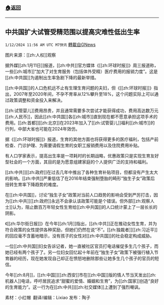 ###  [:house:返回](README.md)
---


## 中共国扩大试管受精范围以提高灾难性低出生率
`1/12/2024 11:56 AM UTC M7快讯` [轉載自GNews](https://gnews.org/articles/2212347)

图片来源：[[zh:人权]]观察

据外媒[[zh:1月11日]]报道，[[zh:中共]]官方媒体《[[zh:环球时报]]》周三报道称，一些[[zh:城市]]“加大了对生育服务（包括体外受精）医疗费用的报销力度”。这是[[zh:中共国]]为遏制出生率急剧下降的最新举措。

[[zh:中共国]]的人口危机远不止有生理生育问题的夫妇，但《[[zh:环球时报]]》指出，2007年至2020年间，不孕不育率从12%攀升至18%，这个问题实际上可以通过政策调整和资金投入来解决。

[[zh:试管婴儿]]费用昂贵，并且通常需要多次尝试才能获得成功，费用高达数万元[[zh:人民币]]，因此[[zh:中共国]]各[[zh:城市]]直到现在都不愿意承担这项手术的费用。[[zh:首都]][[zh:北京]]在2023年加入了[[zh:试管婴儿]]福利[[zh:城市]]的行列，中部大省也可能在2024年效仿。

据《[[zh:环球时报]]》报道，生育的其他方面也将获得更多的医疗福利，包括产前检查、门诊护理、为需要请假生育的女职工报销费用以及住院费用补贴。

有人口学家表示，提高出生率是一项耗时的长期战略，优惠政策只是实现生育友好型社会的一个方面，其目的是为愿意组建家庭的个人提供广泛的支持和福利。

[[zh:中共]][[zh:政府]]在过去几年中推出了各种生育补贴项目，但都没有产生太大的影响。[[zh:中共]]严重低估了在2016年结束强制堕胎的畸形“独生子女”政策后扭转生育率下降趋势的难度。

在[[zh:中共国]]，讨论“独生子女”政策对当前人口趋势的影响会受到严厉打击，因为[[zh:中共]][[zh:政府]]永远不会承认该政策可能是个错误。但外部[[zh:观察人士]]认为，阻止数百万年轻女性生育给[[zh:中共国]]的人口统计蒙上了一层长长的阴影。

《[[zh:华尔街日报]]》在今年[[zh:1月]]指出，[[zh:中共]]正在推动女性生育，并为符合政策的女性提供各种奖励，但她们仍然在说“不”。[[zh:独裁者]][[zh:习近平]]的回应毫不含蓄地暗示，没有孩子的女性对[[zh:中共国]]的社会稳定构成威胁。

一位[[zh:中共国]]妇女告诉记者，她一直被社区官员打电话催促多生几个孩子，而她已经有两个孩子了。另一位妇女回忆起十年前在“独生子女”政策下被强行植入节育器的经历，现在她发现自己却正在愤怒地删除那些让她多生几个孩子的官员的短信。

今年[[zh:8月]]，[[zh:中国]][[zh:西安]]市在[[zh:中国]]版的情人节当天发出[[zh:机器人]]电话，呼吁居民追求“甜蜜的爱情、婚姻和生育”，为[[zh:国家]]创造“良好的生育能力”。这一行为在[[zh:中共]][[zh:社交媒体]]上遭到了强烈嘲讽。

            
素材：小红帽   翻译/编辑：Lixiao  发布：陶子


